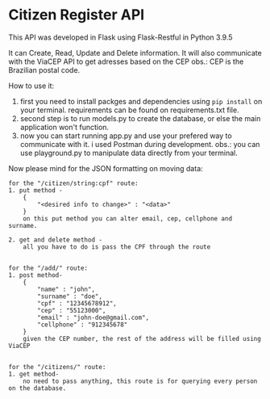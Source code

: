 # Citizen Register API

This API was developed in Flask using Flask-Restful in Python 3.9.5 

It can Create, Read, Update and Delete information.
It will also communicate with the ViaCEP API to get adresses based on the CEP
obs.: CEP is the Brazilian postal code.

How to use it:
1. first you need to install packges and dependencies using `pip install` on your terminal. requirements can be found on requirements.txt file.
2. second step is to run models.py to create the database, or else the main application won't function.
3. now you can start running app.py and use your prefered way to communicate with it. i used Postman during development.
obs.: you can use playground.py to manipulate data directly from your terminal.

Now please mind for the JSON formatting on moving data:

    for the "/citizen/string:cpf" route:
    1. put method -
        {
            "<desired info to change>" : "<data>"
        }
        on this put method you can alter email, cep, cellphone and surname.

    2. get and delete method -
        all you have to do is pass the CPF through the route

    
    for the "/add/" route:
    1. post method-
        {
            "name" : "john",
            "surname" : "doe",
            "cpf" : "12345678912",
            "cep" : "55123000",
            "email" : "john-doe@gmail.com",
            "cellphone" : "912345678"
        }
        given the CEP number, the rest of the address will be filled using ViaCEP

    
    for the "/citizens/" route:
    1. get method-
        no need to pass anything, this route is for querying every person on the database.